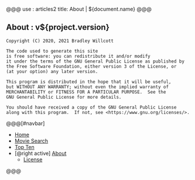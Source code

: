 @@@
use : articles2
title: About | ${document.name}
@@@


## About : v${project.version}

    Copyright (C) 2020, 2021 Bradley Willcott

    The code used to generate this site
    is free software: you can redistribute it and/or modify
    it under the terms of the GNU General Public License as published by
    the Free Software Foundation, either version 3 of the License, or
    (at your option) any later version.

    This program is distributed in the hope that it will be useful,
    but WITHOUT ANY WARRANTY; without even the implied warranty of
    MERCHANTABILITY or FITNESS FOR A PARTICULAR PURPOSE.  See the
    GNU General Public License for more details.

    You should have received a copy of the GNU General Public License
    along with this program.  If not, see <https://www.gnu.org/licenses/>.


@@@[#navbar]
- [Home]
- [Movie Search]
- [Top Ten]
- [@right active] [About](#)
    - [License]

[About]:About.html
[Home]:index.html
[License]:LICENSE.html
[Movie Search]:Search.php
[Top Ten]:TopTen.php
@@@
